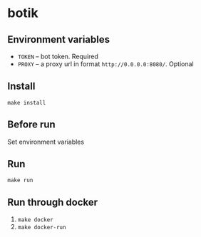 # botik

## Environment variables
- `TOKEN` – bot token. Required
- `PROXY` – a proxy url in format `http://0.0.0.0:8080/`. Optional

## Install
`make install`

## Before run
Set environment variables

## Run
`make run`

## Run through docker
1. `make docker`
2. `make docker-run`